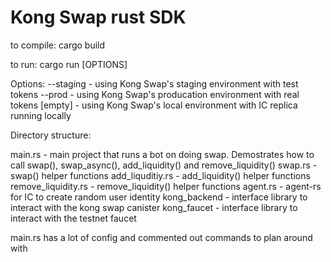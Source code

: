 # Kong Swap rust SDK

to compile: cargo build

to run: cargo run [OPTIONS]

Options:
  --staging  - using Kong Swap's staging environment with test tokens
  --prod     - using Kong Swap's producation environment with real tokens
  [empty]    - using Kong Swap's local environment with IC replica running locally


Directory structure:

main.rs  - main project that runs a bot on doing swap. Demostrates how to call swap(), swap_async(), add_liquidity() and remove_liquidity()
swap.rs  - swap() helper functions
add_liquditiy.rs - add_liquidity() helper functions
remove_liquidity.rs - remove_liquidity() helper functions
agent.rs - agent-rs for IC to create random user identity
kong_backend - interface library to interact with the kong swap canister
kong_faucet - interface library to interact with the testnet faucet

main.rs has a lot of config and commented out commands to plan around with
